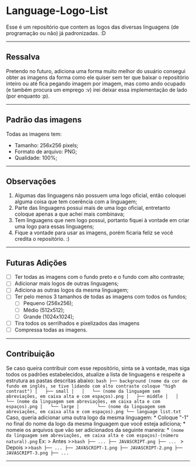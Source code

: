 # Language-Logo-List #
  Esse é um repositório que contem as logos das diversas linguagens (de programação ou não) já padronizadas. :D
 - - - - 
## Ressalva ##
  Pretendo no futuro, adiciona uma forma muito melhor do usuário consegui obter as imagens da forma como ele quiser sem ter que baixar o repositório inteiro ou até fica pegando imagem por imagem, mas como ando ocupado (e também procura um emprego :v) irei deixar essa implementação de lado (por enquanto :p).
 - - - - 
## Padrão das imagens ##
  Todas as imagens tem:
  * Tamanho: 256x256 pixels;
  * Formato de arquivo: PNG;
  * Qualidade: 100%;
 - - - - 
## Observações ##
  1. Algumas das linguagens não possuem uma logo oficial, então coloquei alguma coisa que tem coerência com a linguagem;
  2. Parte das linguagens possui mais de uma logo oficial, entretanto coloque apenas a que achei mais combinava;
  3. Tem linguagens que nem logo possui, portanto fiquei à vontade em criar uma logo para essas linguagens;
  4. Fique a vontade para usar as imagens, porém ficaria feliz se você credita o repositório. :)
 - - - - 
## Futuras Adições ##
  - [ ] Ter todas as imagens com o fundo preto e o fundo com alto contraste;
  - [ ] Adicionar mais logos de outras linguagens;
  - [ ] Adiciona as outras logos da mesma linguagem;
  - [ ] Ter pelo menos 3 tamanhos de todas as imagens com todos os fundos;
    - [ ] Pequeno (256x256);
    - [ ] Médio (512x512);
    - [ ] Grande (1024x1024);
  - [ ] Tira todos os serrilhados e pixelizados das imagens
  - [ ] Compressa todas as imagens.
 - - - - 
## Contribuição ##
  Se caso queira contribuir com esse repositório, sinta se à vontade, mas siga todos os padrões estabelecidos, atualize a lista de linguagens e respeite a estrutura as pastas descritas abaixo:
    ```bash
      ├── background (nome da cor de fundo em inglês, se tive lidando com alto contraste coloque "high contrast")
      │   ├── small
      │   │   └── (nome da linguagem sem abreviações, em caixa alta e com espaços).png
      │   ├── middle
      │   │   └── (nome da linguagem sem abreviações, em caixa alta e com espaços).png
      │   └── large
      │       └── (nome da linguagem sem abreviações, em caixa alta e com espaços).png
      └── language list.txt
    ```
  Caso, queria adicionar uma outra logo da mesma linguagem:
    * Coloque "-1" no final do nome da logo da mesma linguagem que você esteja adiciona;
    * nomeie os arquivos que vão ser adicionados da seguinte maneira:
      * `(nome da linguagem sem abreviações, em caixa alta e com espaços)-(número natural).png`
  Ex:
    > Antes
    >>```bash
      ├── ...
      ├── JAVASCRIPT.png
      ├── ...
    ```
    > Depois
    >>```bash
      ├── ...
      ├── JAVASCRIPT-1.png
      ├── JAVASCRIPT-2.png
      ├── JAVASCRIPT-3.png
      ├── ...
    ```
 - - - -
